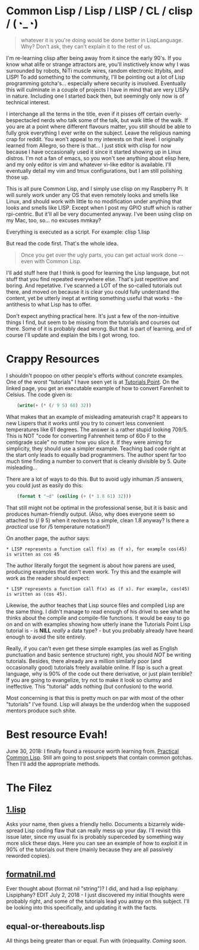 # Common Lisp / Lisp / LISP / CL / clisp / (◔_◔) 

> whatever it is you're doing would be done better in LispLanguage. Why? Don't ask, they can't explain it to the rest of us. 

I'm re-learning clisp after being away from it since the early 90's. If you know what alife or strange attractors are, you'll instictively know why I was surrounded by robots, NiTi muscle wires, random electronic ittybits, and LISP! To add something to the community, I'll be pointing out a lot of Lisp programming gotcha's... especially where security is involved. Eventually this will culminate in a couple of projects I have in mind that are very LISPy in nature. Including one I started back then, but seemingly only now is of technical interest.

I interchange all the terms in the title, even if it pisses off certain overly-bespectacled nerds who talk some of the talk, but walk little of the walk. If you are at a point where different flavours matter, you still should be able to fully grok everything I ever write on the subject. Leave the religious naming crap for reddit. You won't appeal to my interests on that level. I originally learned from Allegro, so there is that... I just stick with clisp for now because I have occasionally used it since it started showing up in Linux distros. I'm not a fan of emacs, so you won't see anything about elisp here, and my only editor is vim and whatever vi-like editor is available. I'll eventually detail my vim and tmux configurations, but I am still polishing those up.

This is all pure Common Lisp, and I simply use clisp on my Raspberry Pi. It will surely work under any OS that even remotely looks and smells like Linux, and should work with little to no modification under anything that looks and smells like LISP. Except when I post my GPIO stuff which is rather rpi-centric. But it'll all be very documented anyway. I've been using clisp on my Mac, too, so... no excuses mmkay?

Everything is executed as a script. For example:  clisp 1.lisp

But read the code first. That's the whole idea.

> Once you get over the ugly parts, you can get actual work done -- even with Common Lisp.

I'll add stuff here that I think is good for learning the Lisp language, but not stuff that you find repeated everywhere else. That's just repetitive and boring. And repetative. I've scanned a LOT of the so-called tutorials out there, and moved on because it is clear you could fully understand the content, yet be utterly inept at writing something useful that works - the antithesis to what Lisp has to offer.

Don't expect anything practical here. It's just a few of the non-intuitive things I find, but seem to be missing from the tutorials and courses out there. Some of it is probably dead wrong. But that is part of learning, and of course I'll update and explain the bits I got wrong, too.

# Crappy Resources

I shouldn't poopoo on other people's efforts without concrete examples. One of the worst "tutorials" I have seen yet is at [Tutorials Point](https://www.tutorialspoint.com/lisp/lisp_program_structure.htm). On the linked page, you get an executable example of how to convert Farenheit to Celsius. The code given is: 

```lisp
    (write(+ (* (/ 9 5) 60) 32))
```
What makes that an example of misleading amateurish crap? It appears to new Lispers that it works until you try to convert less convenient temperatures like 61 degrees. The answer is a rather stupid looking 709/5. This is NOT "code for converting Fahrenheit temp of 60o F to the centigrade scale" no matter how you slice it. If they were aiming for simplicity, they should use a simpler example. Teaching bad code right at the start only leads to equally bad programmers. The author spent far too much time finding a number to convert that is cleanly divisible by 5. Quite misleading...

There are a lot of ways to do this. But to avoid ugly inhuman /5 answers, you could just as easily do this:
    
```lisp
    (format t "~d" (ceiling (+ (* 1.8 61) 32)))
```

That still might not be optimal in the professional sense, but it is basic and produces human-friendly output. (Also, why does everyone seem so attached to (/ 9 5) when it reolves to a simple, clean 1.8 anyway? Is there a *practical* use for /5 temperature notation?)

On another page, the author says:

    * LISP represents a function call f(x) as (f x), for example cos(45) is written as cos 45
    
The author literally forgot the segment is about how parens are used, producing examples that don't even work. Try this and the example will work as the reader should expect:

    * LISP represents a function call f(x) as (f x). For example, cos(45) is written as (cos 45).
    
Likewise, the author teaches that Lisp source files and compiled Lisp are the same thing. I didn't manage to read enough of his drivel to see what he thinks about the compile and compile-file functions. It would be easy to go on and on with examples showing how utterly inane the Tutorials Point Lisp tutorial is - is **NILL** *really* a data type? - but you probably already have heard enough to avoid the site entirely.

Really, if you can't even get these simple examples (as well as English punctuation and basic sentence structure) right, you should *NOT* be writing tutorials. Besides, there already are a million similarly poor (and occasionally good) tutorials freely available online. If lisp is such a great language, why is 90% of the code out there derivative, or just plain terrible? If you are going to evangelize, try not to make it look so clumsy and ineffective. This "tutorial" adds nothing (but confusion) to the world.

Most concerning is that this is pretty much on par with most of the other "tutorials" I've found. Lisp will always be the underdog when the supposed mentors produce such shite.

# Best resource Evah!

June 30, 2018: I finally found a resource worth learning from. [Practical Common Lisp](http://gigamonkeys.com/book/index.html). Still am going to post snippets that contain common gotchas. Then I'll add the appropriate methods.

# The Filez

## [1.lisp](https://github.com/ksaj/clisp/blob/master/1.lisp)
Asks your name, then gives a friendly hello. Documents a bizarrely wide-spread Lisp coding flaw that can really mess up your day. I'll revisit this issue later, since my usual fix is probably superceded by something way more slick these days. Here you can see an example of how to exploit it in 90% of the tutorials out there (mainly because they are all passively reworded copies).

## [formatnil.md](https://github.com/ksaj/clisp/blob/master/formatnil.md)
Ever thought about (format nil "string")? I did, and had a lisp epiphany. Lispiphany? EDIT July 2, 2018 - I just discovered my initial thoughts were probably right, and some of the tutorials lead you astray on this subject. I'll be looking into this specifically, and updating it with the facts.

## equal-or-thereabouts.lisp
All things being greater than or equal. Fun with (in)equality. *Coming soon*. 

